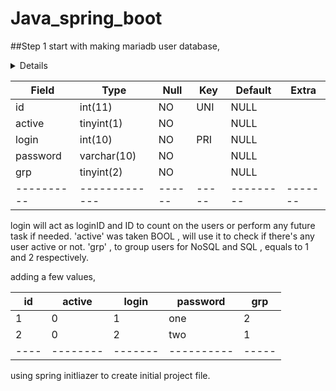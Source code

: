 # Java_spring_boot
##Step 1
start with making mariadb user database,
<details>
```create table rpdd_user_list(
      id INTEGER NOT NULL ,
      ADD active BOOL NOT NULL,
      login INT(10) PRIMARY KEY,
      password VARCHAR(10) NOT NULL,
      grp TINYINT(2) NOT NULL,
      ADD UNIQUE(id));
      ```
</details>

| Field    | Type        | Null | Key | Default | Extra |
|----------|-------------|------|-----|---------|-------|
| id       | int(11)     | NO   | UNI | NULL    |       |
| active   | tinyint(1)  | NO   |     | NULL    |       |
| login    | int(10)     | NO   | PRI | NULL    |       |
| password | varchar(10) | NO   |     | NULL    |       |
| grp      | tinyint(2)  | NO   |     | NULL    |       |
|----------|-------------|------|-----|---------|-------|


login will act as loginID and ID to count on the users or perform any future task if needed.
'active' was taken BOOL , will use it to check if there's any user active or not.
'grp' , to group users for NoSQL and SQL , equals to 1 and 2 respectively.

adding a few values,


| id | active | login | password | grp |
|----|--------|-------|----------|-----|
|  1 |      0 |     1 | one      |   2 |
|  2 |      0 |     2 | two      |   1 |
|----|--------|-------|----------|-----|


using spring initliazer to create initial project file.


